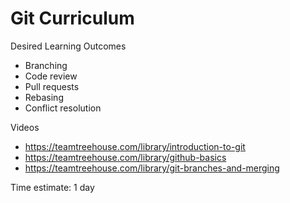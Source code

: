 # Git Curriculum

Desired Learning Outcomes
* Branching
* Code review
* Pull requests
* Rebasing
* Conflict resolution

Videos
* https://teamtreehouse.com/library/introduction-to-git
* https://teamtreehouse.com/library/github-basics
* https://teamtreehouse.com/library/git-branches-and-merging

Time estimate: 1 day

